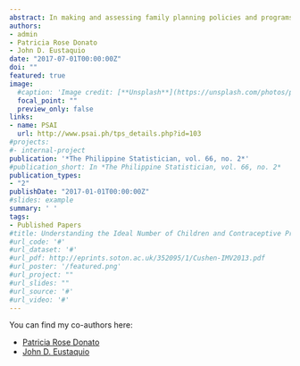 ```yaml
---
abstract: In making and assessing family planning policies and programs, it is vital to investigate fertility preference as it does not only reveal a woman's ideal number of children and the couple's consensus on it, but also captures information on unwanted and mistimed pregnancies. The theoretical relationships of a woman's ideal number of children with micro-level factors such as a woman's experience with child mortality, her level of household authority, and household family planning awareness were examined under two cases. First, among women who have achieved their fertility preference, and secondly, among women who have not achieved their fertility preference. This study also examined the factors affecting the contraceptive behavior of women who have not achieved their fertility preference, specifically for a) contraceptive users, b) non-users who intend to use contraceptives later, and c) non-users with no intention to use. The difference in the behavior of factors influencing the ideal number of children between women who have and have not met their fertility preference showed that instead of factors related to family planning, the ideal number of children for women with unmet fertility preference is decreased by factors that suggest lack of women's empowerment. On the other hand, analysis on contraceptive behavior found possible factors that can hinder the realization of women's intention to practice contraception.
authors:
- admin
- Patricia Rose Donato
- John D. Eustaquio
date: "2017-07-01T00:00:00Z"
doi: ""
featured: true
image:
  #caption: 'Image credit: [**Unsplash**](https://unsplash.com/photos/pLCdAaMFLTE)'
  focal_point: ""
  preview_only: false
links:
- name: PSAI
  url: http://www.psai.ph/tps_details.php?id=103
#projects:
#- internal-project
publication: '*The Philippine Statistician, vol. 66, no. 2*'
#publication_short: In *The Philippine Statistician, vol. 66, no. 2*
publication_types:
- "2"
publishDate: "2017-01-01T00:00:00Z"
#slides: example
summary: ' '
tags:
- Published Papers
#title: Understanding the Ideal Number of Children and Contraceptive Practices of Filipino Women through Generalized Linear Models
#url_code: '#'
#url_dataset: '#'
#url_pdf: http://eprints.soton.ac.uk/352095/1/Cushen-IMV2013.pdf
#url_poster: '/featured.png'
#url_project: ""
#url_slides: ""
#url_source: '#'
#url_video: '#'
---
```


You can find my co-authors here:
* [Patricia Rose Donato](https://www.linkedin.com/in/patriciarosedonato/)
* [John D. Eustaquio](https://ph.linkedin.com/in/john-eustaquio-1a297032)
